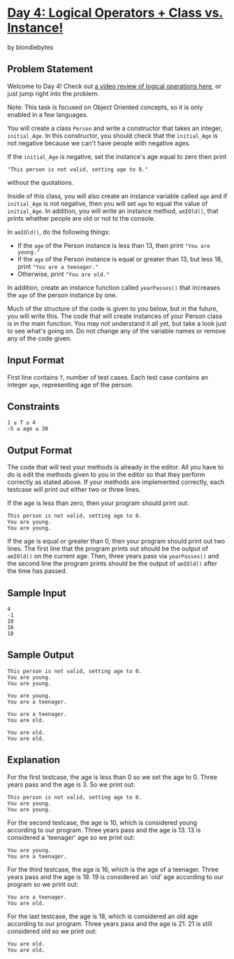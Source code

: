 # [Day 4: Logical Operators + Class vs. Instance!]
by blondiebytes

## Problem Statement

Welcome to Day 4! Check out [a video review of logical operations here], or
just jump right into the problem.

Note: This task is focused on Object Oriented concepts, so it is only enabled
in a few languages.

You will create a class `Person` and write a constructor that takes an
integer, `initial_Age`. In this constructor, you should check that the
`initial_Age` is not negative because we can't have people with negative ages.

If the `initial_Age` is negative, set the instance's age equal to zero then
print

```
"This person is not valid, setting age to 0."
```

without the quotations.

Inside of this class, you will also create an instance variable called `age`
and if `initial_Age` is not negative, then you will set `age` to equal the
value of `initial_Age`. In addition, you will write an instance method,
`amIOld()`, that prints whether people are old or not to the console.

In `amIOld()`, do the following things:

* If the `age` of the Person instance is less than 13, then print `"You are young."`
* If the `age` of the Person instance is equal or greater than 13, but less 18, print `"You are a teenager."`
* Otherwise, print `"You are old."`

In addition, create an instance function called `yearPasses()` that increases
the `age` of the person instance by one.

Much of the structure of the code is given to you below, but in the future,
you will write this. The code that will create instances of your Person class
is in the main function. You may not understand it all yet, but take a look
just to see what's going on. Do not change any of the variable names or remove
any of the code given.

## Input Format

First line contains `T`, number of test cases. Each test case contains an
integer `age`, representing age of the person.

## Constraints

```
1 ≤ T ≤ 4
−5 ≤ age ≤ 30
```

## Output Format

The code that will test your methods is already in the editor. All you have to
do is edit the methods given to you in the editor so that they perform
correctly as stated above. If your methods are implemented correctly, each
testcase will print out either two or three lines.

If the age is less than zero, then your program should print out:

```
This person is not valid, setting age to 0.
You are young.
You are young.
```

If the age is equal or greater than 0, then your program should print out two
lines. The first line that the program prints out should be the output of
`amIOld()` on the current age. Then, three years pass via `yearPasses()` and
the second line the program prints should be the output of `amIOld()` after
the time has passed.

## Sample Input

```
4
-1
10
16
18
```

## Sample Output

```
This person is not valid, setting age to 0.
You are young.
You are young.

You are young.
You are a teenager.

You are a teenager.
You are old.

You are old.
You are old.
```

## Explanation

For the first testcase, the age is less than 0 so we set the age to 0.
Three years pass and the age is 3. So we print out:

```
This person is not valid, setting age to 0.
You are young.
You are young.
```

For the second testcase, the age is 10, which is considered young according to
our program. Three years pass and the age is 13. 13 is considered a 'teenager'
age so we print out:

```
You are young.
You are a teenager.
```

For the third testcase, the age is 16, which is the age of a teenager. Three
years pass and the age is 19. 19 is considered an 'old' age according to our
program so we print out:

```
You are a teenager.
You are old.
```

For the last testcase, the age is 18, which is considered an old age according
to our program. Three years pass and the age is 21. 21 is still considered old
so we print out:

```
You are old.
You are old.
```

[Day 4: Logical Operators + Class vs. Instance!]:https://www.hackerrank.com/contests/30-days-of-code/challenges/day-4-boolean-operators-class-vs-instance
[a video review of logical operations here]:https://youtu.be/Zj5eD0a6sm4
